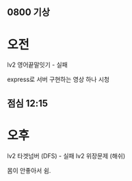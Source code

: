 ## 0800 기상

# 오전

lv2 영어끝말잇기 - 실패

express로 서버 구현하는 영상 하나 시청

## 점심 12:15

# 오후

lv2 타겟넘버 (DFS) - 실패
lv2 위장문제 (해쉬)

몸이 안좋아서 쉼.
